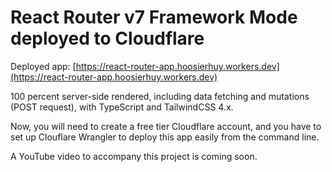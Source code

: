 # React Router v7 Framework Mode deployed to Cloudflare

Deployed app: [https://react-router-app.hoosierhuy.workers.dev](https://react-router-app.hoosierhuy.workers.dev)

100 percent server-side rendered, including data fetching and mutations (POST request), with TypeScript and TailwindCSS 4.x.

Now, you will need to create a free tier Cloudflare account,  and you have to set up Clouflare Wrangler to deploy this app easily from the command line.

A YouTube video to accompany this project is coming soon.

